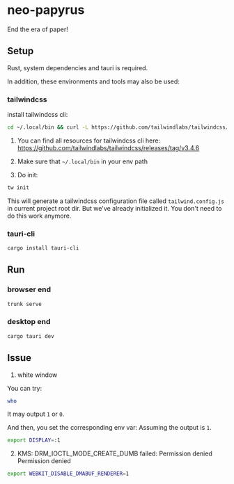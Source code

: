 # neo-papyrus

End the era of paper!

## Setup

Rust, system dependencies and tauri is required.

In addition, these environments and tools may also be used:

### tailwindcss

install tailwindcss cli:

```bash
cd ~/.local/bin && curl -L https://github.com/tailwindlabs/tailwindcss/releases/download/v3.4.6/tailwindcss-linux-x64 -o tw
```

1. You can find all resources for tailwindcss cli here:
   https://github.com/tailwindlabs/tailwindcss/releases/tag/v3.4.6

2. Make sure that `~/.local/bin` in your env path

3. Do init:

```bash
tw init
```

This will generate a tailwindcss configuration file called `tailwind.config.js` in current project root dir.
But we've already initialized it.
You don't need to do this work anymore.

### tauri-cli

```bash
cargo install tauri-cli
```

## Run

### browser end

```bash
trunk serve
```

### desktop end

```bash
cargo tauri dev
```

## Issue

1. white window

You can try:

```bash
who
```

It may output `1` or `0`.

And then, you set the corresponding env var:
Assuming the output is `1`.

```bash
export DISPLAY=:1
```

2. KMS: DRM_IOCTL_MODE_CREATE_DUMB failed: Permission denied Permission denied

```bash
export WEBKIT_DISABLE_DMABUF_RENDERER=1
```
